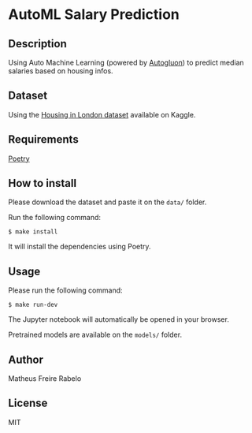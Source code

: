 # AutoML Salary Prediction

## Description
Using Auto Machine Learning (powered by [Autogluon](https://github.com/awslabs/autogluon)) to predict median salaries based on housing infos.

## Dataset
Using the [Housing in London dataset](https://www.kaggle.com/justinas/housing-in-london) available on Kaggle.

## Requirements
[Poetry](https://python-poetry.org/docs/)

## How to install
Please download the dataset and paste it on the `data/` folder.

Run the following command:
```
$ make install
```

It will install the dependencies using Poetry.

## Usage
Please run the following command:
```
$ make run-dev
```

The Jupyter notebook will automatically be opened in your browser.

Pretrained models are available on the `models/` folder.

## Author
Matheus Freire Rabelo

## License
MIT
